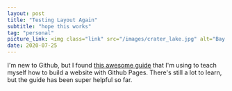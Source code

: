 ```yaml
---
layout: post
title: "Testing Layout Again"
subtitle: "hope this works"
tag: "personal"
picture_link: <img class="link" src="/images/crater_lake.jpg" alt="Bay Bridge"/>
date: 2020-07-25
---
```


I'm new to Github, but I found [this awesome guide](http://jmcglone.com/guides/github-pages/) that I'm using to teach myself how to build a website with Github Pages. There's still a lot to learn, but the guide has been super helpful so far. 
